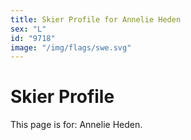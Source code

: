 ```yaml
---
title: Skier Profile for Annelie Heden
sex: "L"
id: "9718"
image: "/img/flags/swe.svg" 
---
```


# Skier Profile

This page is for: Annelie Heden.
    